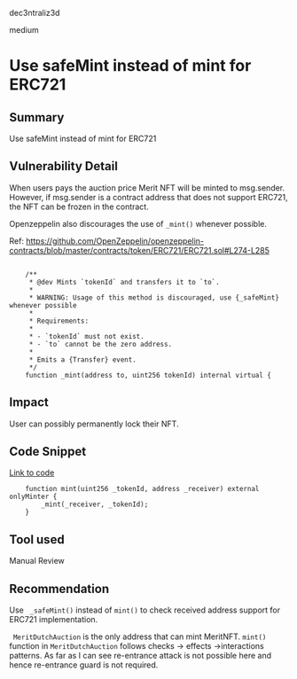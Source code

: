 dec3ntraliz3d

medium

# Use safeMint instead of mint for ERC721

## Summary

Use safeMint instead of mint for ERC721

## Vulnerability Detail

When users pays the auction price Merit NFT will be minted to msg.sender. However, if msg.sender is a contract address that does not support ERC721, the NFT can be frozen in the contract.

Openzeppelin also discourages the use of `_mint()` whenever possible.

Ref: https://github.com/OpenZeppelin/openzeppelin-contracts/blob/master/contracts/token/ERC721/ERC721.sol#L274-L285

```solidity

    /**
     * @dev Mints `tokenId` and transfers it to `to`.
     *
     * WARNING: Usage of this method is discouraged, use {_safeMint} whenever possible
     *
     * Requirements:
     *
     * - `tokenId` must not exist.
     * - `to` cannot be the zero address.
     *
     * Emits a {Transfer} event.
     */
    function _mint(address to, uint256 tokenId) internal virtual {

```

## Impact

User can possibly permanently lock their NFT.

## Code Snippet

[Link to code](https://github.com/sherlock-audit/2023-07-beam-auction/blob/main/dutch-nft/src/MeritNFT.sol#L61-L63)

```solidity
    function mint(uint256 _tokenId, address _receiver) external onlyMinter {
        _mint(_receiver, _tokenId);
    }
```

## Tool used

Manual Review

## Recommendation

Use ` _safeMint()` instead of `mint()`  to check received address support for ERC721 implementation.

` MeritDutchAuction` is the only address that can mint MeritNFT. `mint()` function in `MeritDutchAuction` follows checks -> effects ->interactions patterns. As far as I can see re-entrance attack is not possible here and hence re-entrance guard is not required. 


